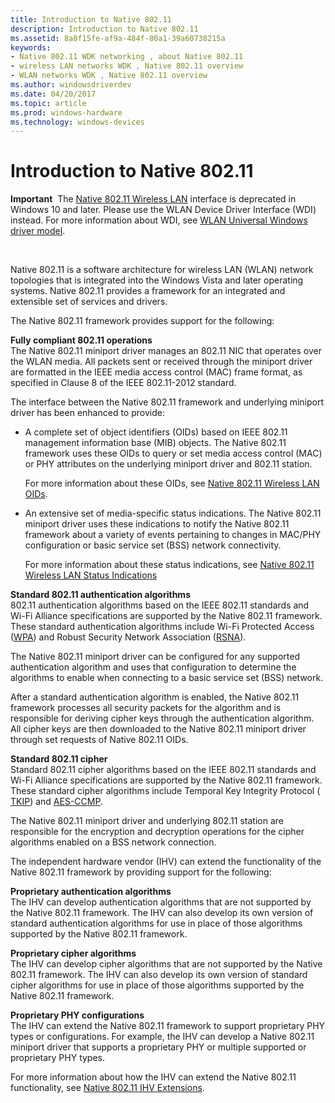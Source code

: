 ```yaml
---
title: Introduction to Native 802.11
description: Introduction to Native 802.11
ms.assetid: 8a8f15fe-af9a-484f-80a1-39a60738215a
keywords:
- Native 802.11 WDK networking , about Native 802.11
- wireless LAN networks WDK , Native 802.11 overview
- WLAN networks WDK , Native 802.11 overview
ms.author: windowsdriverdev
ms.date: 04/20/2017
ms.topic: article
ms.prod: windows-hardware
ms.technology: windows-devices
---
```


# Introduction to Native 802.11


**Important**  The [Native 802.11 Wireless LAN](native-802-11-wireless-lan4.md) interface is deprecated in Windows 10 and later. Please use the WLAN Device Driver Interface (WDI) instead. For more information about WDI, see [WLAN Universal Windows driver model](wifi-universal-driver-model.md).

 

Native 802.11 is a software architecture for wireless LAN (WLAN) network topologies that is integrated into the Windows Vista and later operating systems. Native 802.11 provides a framework for an integrated and extensible set of services and drivers.

The Native 802.11 framework provides support for the following:

<a href="" id="fully-compliant-802-11-operations"></a>**Fully compliant 802.11 operations**  
The Native 802.11 miniport driver manages an 802.11 NIC that operates over the WLAN media. All packets sent or received through the miniport driver are formatted in the IEEE media access control (MAC) frame format, as specified in Clause 8 of the IEEE 802.11-2012 standard.

The interface between the Native 802.11 framework and underlying miniport driver has been enhanced to provide:

-   A complete set of object identifiers (OIDs) based on IEEE 802.11 management information base (MIB) objects. The Native 802.11 framework uses these OIDs to query or set media access control (MAC) or PHY attributes on the underlying miniport driver and 802.11 station.

    For more information about these OIDs, see [Native 802.11 Wireless LAN OIDs](https://msdn.microsoft.com/library/windows/hardware/ff560691).

-   An extensive set of media-specific status indications. The Native 802.11 miniport driver uses these indications to notify the Native 802.11 framework about a variety of events pertaining to changes in MAC/PHY configuration or basic service set (BSS) network connectivity.

    For more information about these status indications, see [Native 802.11 Wireless LAN Status Indications](https://msdn.microsoft.com/library/windows/hardware/ff560692)

<a href="" id="standard-802-11-authentication-algorithms"></a>**Standard 802.11 authentication algorithms**  
802.11 authentication algorithms based on the IEEE 802.11 standards and Wi-Fi Alliance specifications are supported by the Native 802.11 framework. These standard authentication algorithms include Wi-Fi Protected Access ([WPA](wpa.md)) and Robust Security Network Association ([RSNA](rsna.md)).

The Native 802.11 miniport driver can be configured for any supported authentication algorithm and uses that configuration to determine the algorithms to enable when connecting to a basic service set (BSS) network.

After a standard authentication algorithm is enabled, the Native 802.11 framework processes all security packets for the algorithm and is responsible for deriving cipher keys through the authentication algorithm. All cipher keys are then downloaded to the Native 802.11 miniport driver through set requests of Native 802.11 OIDs.

<a href="" id="standard-802-11-cipher"></a>**Standard 802.11 cipher**  
Standard 802.11 cipher algorithms based on the IEEE 802.11 standards and Wi-Fi Alliance specifications are supported by the Native 802.11 framework. These standard cipher algorithms include Temporal Key Integrity Protocol ( [TKIP](tkip.md)) and [AES-CCMP](aes-ccmp.md).

The Native 802.11 miniport driver and underlying 802.11 station are responsible for the encryption and decryption operations for the cipher algorithms enabled on a BSS network connection.

The independent hardware vendor (IHV) can extend the functionality of the Native 802.11 framework by providing support for the following:

<a href="" id="proprietary-authentication-algorithms"></a>**Proprietary authentication algorithms**  
The IHV can develop authentication algorithms that are not supported by the Native 802.11 framework. The IHV can also develop its own version of standard authentication algorithms for use in place of those algorithms supported by the Native 802.11 framework.

<a href="" id="proprietary-cipher-algorithms"></a>**Proprietary cipher algorithms**  
The IHV can develop cipher algorithms that are not supported by the Native 802.11 framework. The IHV can also develop its own version of standard cipher algorithms for use in place of those algorithms supported by the Native 802.11 framework.

<a href="" id="proprietary-phy-configurations"></a>**Proprietary PHY configurations**  
The IHV can extend the Native 802.11 framework to support proprietary PHY types or configurations. For example, the IHV can develop a Native 802.11 miniport driver that supports a proprietary PHY or multiple supported or proprietary PHY types.

For more information about how the IHV can extend the Native 802.11 functionality, see [Native 802.11 IHV Extensions](native-802-11-ihv-extensions.md).

 

 





